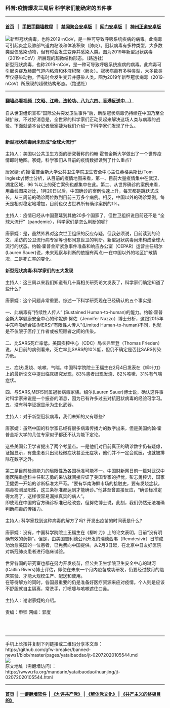 ### 科普:疫情爆发三周后 科学家们能确定的五件事
------------------------

#### [首页](https://github.com/gfw-breaker/banned-news1/blob/master/README.md) &nbsp;&nbsp;|&nbsp;&nbsp; [手把手翻墙教程](https://github.com/gfw-breaker/guides/wiki) &nbsp;&nbsp;|&nbsp;&nbsp; [禁闻聚合安卓版](https://github.com/gfw-breaker/bn-android) &nbsp;&nbsp;|&nbsp;&nbsp; [网门安卓版](https://github.com/oGate2/oGate) &nbsp;&nbsp;|&nbsp;&nbsp; [神州正道安卓版](https://github.com/SzzdOgate/update) 



<div id="headerimg">
 <img alt="新型冠状病毒，也称2019-nCoV，是一种可导致呼吸系统疾病的病毒。此病毒可引起炎症及肺部气道内粘液和体液积聚（肺炎）。冠状病毒有多种类型，大多数类型仅感染动物，但有时会发生变异并感染人类。图为2019年新型冠状病毒（2019-nCoV）所展现的超微结构形态。（路透社）
" src="https://www.rfa.org/mandarin/yataibaodao/huanjing/ql1-01302020070623.html/2020-01-29T201804Z_2068513789_RC2WPE9DIU7K_RTRMADP_3_CHINA-HEALTH-USA.JPG/@@images/c7c613a9-ef38-4a84-8e7a-086f50d336bd.jpeg" title="新型冠状病毒，也称2019-nCoV，是一种可导致呼吸系统疾病的病毒。此病毒可引起炎症及肺部气道内粘液和体液积聚（肺炎）。冠状病毒有多种类型，大多数类型仅感染动物，但有时会发生变异并感染人类。图为2019年新型冠状病毒（2019-nCoV）所展现的超微结构形态。（路透社）
"/>
 <div id="headerimgcontents">
  <div id="headerimgcaption">
   <span>
    新型冠状病毒，也称2019-nCoV，是一种可导致呼吸系统疾病的病毒。此病毒可引起炎症及肺部气道内粘液和体液积聚（肺炎）。冠状病毒有多种类型，大多数类型仅感染动物，但有时会发生变异并感染人类。图为2019年新型冠状病毒（2019-nCoV）所展现的超微结构形态。（路透社）
   </span>
   <!-- zoomattribute -->
  </div>
  <!-- headerimgcaption -->
 </div>
 <!-- headerimagecontents -->
</div>

<hr/>


#### [翻墙必看视频（文昭、江峰、法轮功、八九六四、香港反送中...）](https://github.com/gfw-breaker/banned-news1/blob/master/pages/link3.md)

<div id="storytext">
 <div>
  <div class="slot_header">
  </div>
 </div>
 <p>
  自从世卫组织宣布“国际公共突发卫生事件”后，新型冠状病毒仍持续在中国乃至全球扩散。不过好消息是，全世界的科学家们正动员起来解决这场人类与病毒的战役。下面就请本台记者唐家婕为我们介绍一下科学家们发现了什么。
 </p>
 <div>
 </div>
 <div>
  <br/>
  <b>
   新型冠状病毒尚未形成“全球大流行”
  </b>
  <br/>
  <br/>
  主持人：美国以公共卫生方面的研究著称的约翰·霍普金斯大学做出了一个世界疫情即时地图。家婕，科学家们从目前的疫情数据读到了什么重点?
  <br/>
  <br/>
  唐家婕: 约翰·霍普金斯大学公共卫生学院卫生安全中心主任英格莱斯比(Tom Inglesby)博士分析，从目前的疫情地图来看，第一、目前大量疫情集中在武汉、湖北区域，96 %以上的死亡案例也都集中在此。第二、从世界确诊的案例来看，用曲线图来对比，1月20日以后，中国确诊的案例快速上升，每天都是跳跃式成长，从三周前的确诊两位数到目前三万多个病例。相反，中国以外的确诊案例，每天是相对稳定地增加，目前也仅占世界所有确诊案例的1%。
  <br/>
  <br/>
  主持人：疫情已经从中国蔓延到其他20多个国家了，但世卫组织说目前还不是 “全球大流行”（pandemic），科学家们是怎么判断的呢?
  <br/>
  <br/>
  唐家婕：是，虽然外界对这次世卫组织的反应存疑，但我必须说，目前读到的论文、采访的公卫流行病专家等也都同意世卫的判断。新型冠状病毒尚未构成全球大流行的状态。约翰·霍普金斯紧急事件准备和响应办公室（CEPAR）运营主任绍尔(Lauren Sauer)说，未来观察与判断的依据有两点:一在中国以外的地区扩散情况，二是死亡率的变化。
  <br/>
  <br/>
  <b>
   新型冠状病毒:科学家们的五大发现
  </b>
  <br/>
  <br/>
  主持人：这三周以来我们知道有几十篇相关研究论文发表了，科学家们确定知道了些什么?
  <br/>
  <br/>
  唐家婕：这个问题非常重要。综述一下科学研究现在已经确认的五个事实是:
  <br/>
  <br/>
  一、此病毒有“持续性人传人” (Sustained Human-to-human)的能力。约翰·霍普金斯大学健康安全中心的珍妮佛·努佐（Jennifer Nuzzo）博士分析，这跟2015年中东呼吸综合征(MERS)“有限性人传人”(Limited Human-to-human)不同，也就是不仅限于医疗工作者或被照顾者之间的传染。
  <br/>
  <br/>
  二、比SARS死亡率低。美国疾控中心（CDC）局长弗里登（Thomas Frieden）说，从目前的病例看来，死亡率比SARS的10%低，但仍不确定是否比SARS传染力低。
  <br/>
  <br/>
  三、症状:发烧、咳嗽、气喘。中国科学院院士王福生在2月4日发表在《柳叶刀》上的最新论文中提出临床研究发现，83%患者出现发烧、82%咳嗽、31%有气喘症状。
  <br/>
  <br/>
  四、与SARS,MERS同属冠状病毒家族。绍尔(Lauren Sauer)博士说，确认这件事对科学家来说是一个振奋的消息，因为已有许多过去对抗冠状病毒的经验可学习。
  <br/>
  五、没有科学证据显示为生化武器。
  <br/>
  <br/>
  主持人：对于新型冠状病毒，我们未知的又有哪些?
  <br/>
  <br/>
  唐家婕：虽然中国的科学家已经有很多病毒传播力的数字出来，但是美国约翰·霍普金斯大学的几位专家似乎都还不认为能下定论。
  <br/>
  <br/>
  这些美国公卫学者提出了两个考量点。一是他们对目前真正的确诊数字仍有疑虑，证据显示，有些患者只出现轻微症状甚至无症状，他们并不一定会就医，也就被排除在数字之外。
  <br/>
  <br/>
  第二是目前检测能力的局限性及各国标准可能不一。中国财新网日前一篇对武汉中南医院重症科主任彭志勇的采访就间接应证了美国专家的担忧。彭志勇控诉，国家卫健委一开始的诊断标准太严苛。“要有华南海鲜市场的接触史，要有发烧症状，病毒检测呈阳性，这三条标准都达到才能确诊。”他甚至曾直接反应，“确诊标准定得太高了，这样很容易漏掉真实的病人”。
  <br/>
  即使现在中国的官方确诊标准已经改变，但努佐博士说，此刻，我们仍然无法准确判断病毒的传播力。
  <br/>
  <br/>
  主持人: 科学家找到这种病毒的解方了吗? 开发出疫苗的时间表是什么?
  <br/>
  <br/>
  唐家婕：没有，中国科学院院士王福生在《柳叶刀》上的论文表明，目前“没有明确有效的药物”。但是，由美国吉利德公司开发的瑞德西韦（Remdesivir）日前成功治愈美国的一位患者，已免费向中国提供。从2月3日起，在北京中日友好医院对新冠肺炎患者进行临床试验。
  <br/>
  <br/>
  世界各国的研究室也都在努力开发疫苗，但公共卫生学院卫生安全中心的琳河(Caitlin Rivers)博士评估，即使在未来一个月内疫苗成功研发，仍要经过数月的临床实验、才能大规模生产、配送和使用。
  <br/>
  在等待解方的同时，各国最重要的仍是准备好医疗资源来应对疫情。个人则是应该不舒服就自主隔离，常洗手，打喷嚏与咳嗽遮住口鼻。
  <br/>
  <br/>
  主持人：谢谢家婕的介绍。
  <br/>
  <br/>
  责编：申铧 网编：郭度
  <br/>
  <br/>
  <br/>
  <br/>
 </div>
</div>

<hr/>
手机上长按并复制下列链接或二维码分享本文章：<br/>
https://github.com/gfw-breaker/banned-news1/blob/master/pages/yataibaodao/jt-02072020105544.md <br/>
<a href='https://github.com/gfw-breaker/banned-news1/blob/master/pages/yataibaodao/jt-02072020105544.md'><img src='https://github.com/gfw-breaker/banned-news1/blob/master/pages/yataibaodao/jt-02072020105544.md.png'/></a> <br/>
原文地址（需翻墙访问）：https://www.rfa.org/mandarin/yataibaodao/huanjing/jt-02072020105544.html


------------------------
#### [首页](https://github.com/gfw-breaker/banned-news1/blob/master/README.md) &nbsp;|&nbsp; [一键翻墙软件](https://github.com/gfw-breaker/nogfw/blob/master/README.md) &nbsp;| [《九评共产党》](https://github.com/gfw-breaker/9ping.md/blob/master/README.md#九评之一评共产党是什么) | [《解体党文化》](https://github.com/gfw-breaker/jtdwh.md/blob/master/README.md) | [《共产主义的终极目的》](https://github.com/gfw-breaker/gczydzjmd.md/blob/master/README.md)


<img src='http://gfw-breaker.win/banned-news/pages/yataibaodao/jt-02072020105544.md' width='0px' height='0px'/>
